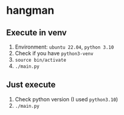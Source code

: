 # hangman

## Execute in venv
1. Environment: `ubuntu 22.04`, `python 3.10`
2. Check if you have `python3-venv`
3. `source bin/activate`
4. `./main.py`

## Just execute
1. Check python version (I used `python3.10`)
2. `./main.py`
